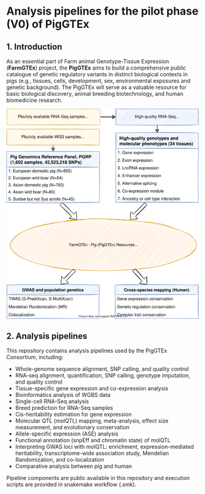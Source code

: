 # Analysis pipelines for the pilot phase (V0) of PigGTEx 

## 1. Introduction

As an essential part of Farm animal Genotype-Tissue Expression (**FarmGTEx**) project, the **PigGTEx** aims to build a comprehensive public catalogue of genetic regulatory variants in distinct biological contexts in pigs (e.g., tissues, cells, development, sex, environmental exposures and genetic background). The PigGTEx will serve as a valuable resource for basic biological discovery, animal breeding biotechnology, and human biomedicine research.



![PigGTEx-pipeline-V1.1](https://raw.githubusercontent.com/FarmGTEx/PigGTEx-Pipeline-v0/master/PigGTEx-pipeline-V1.1.svg)



## 2. Analysis pipelines

This repository contains analysis pipelines used by the PigGTEx Consortium, including:

- Whole-genome sequence alignment, SNP calling, and quality control
- RNA-seq alignment, quantification, SNP calling, genotype imputation, and quality control
- Tissue-specific gene expression and co-expression analysis
- Bioinformatics analysis of WGBS data
- Single-cell RNA-Seq analysis
- Breed prediction for RNA-Seq samples
- Cis-heritability estimation for gene expression
- Molecular QTL (molQTL) mapping, meta-analysis, effect size measurement, and evolutionary conservation
- Allele-specific expression (ASE) analysis
- Functional annotation (snpEff and chromatin state) of molQTL
- Interpreting GWAS loci with molQTL: enrichment, expression-mediated heritability, transcriptome-wide association study, Mendelian Randomization, and co-localization
- Comparative analysis between pig and human



Pipeline components are public available in this repository and execution scripts are provided in snakemake workflow (.smk). 
